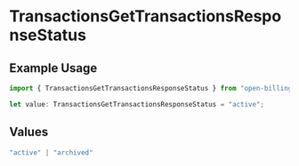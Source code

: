 # TransactionsGetTransactionsResponseStatus

## Example Usage

```typescript
import { TransactionsGetTransactionsResponseStatus } from "open-billing/models/operations";

let value: TransactionsGetTransactionsResponseStatus = "active";
```

## Values

```typescript
"active" | "archived"
```